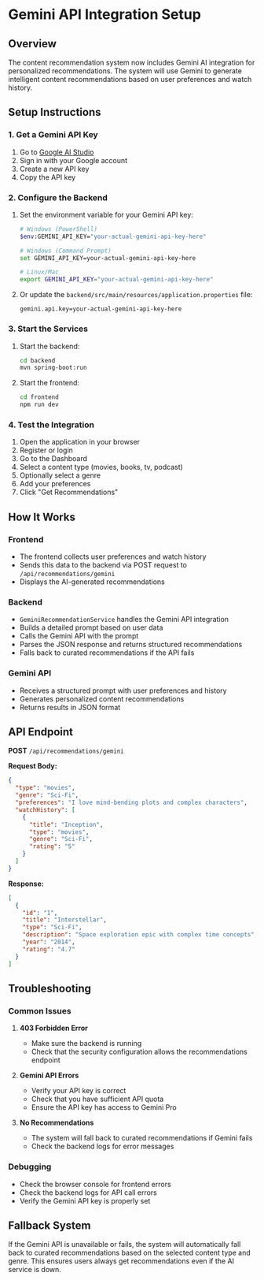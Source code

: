 # Gemini API Integration Setup

## Overview
The content recommendation system now includes Gemini AI integration for personalized recommendations. The system will use Gemini to generate intelligent content recommendations based on user preferences and watch history.

## Setup Instructions

### 1. Get a Gemini API Key
1. Go to [Google AI Studio](https://makersuite.google.com/app/apikey)
2. Sign in with your Google account
3. Create a new API key
4. Copy the API key

### 2. Configure the Backend
1. Set the environment variable for your Gemini API key:
   ```bash
   # Windows (PowerShell)
   $env:GEMINI_API_KEY="your-actual-gemini-api-key-here"
   
   # Windows (Command Prompt)
   set GEMINI_API_KEY=your-actual-gemini-api-key-here
   
   # Linux/Mac
   export GEMINI_API_KEY="your-actual-gemini-api-key-here"
   ```

2. Or update the `backend/src/main/resources/application.properties` file:
   ```properties
   gemini.api.key=your-actual-gemini-api-key-here
   ```

### 3. Start the Services
1. Start the backend:
   ```bash
   cd backend
   mvn spring-boot:run
   ```

2. Start the frontend:
   ```bash
   cd frontend
   npm run dev
   ```

### 4. Test the Integration
1. Open the application in your browser
2. Register or login
3. Go to the Dashboard
4. Select a content type (movies, books, tv, podcast)
5. Optionally select a genre
6. Add your preferences
7. Click "Get Recommendations"

## How It Works

### Frontend
- The frontend collects user preferences and watch history
- Sends this data to the backend via POST request to `/api/recommendations/gemini`
- Displays the AI-generated recommendations

### Backend
- `GeminiRecommendationService` handles the Gemini API integration
- Builds a detailed prompt based on user data
- Calls the Gemini API with the prompt
- Parses the JSON response and returns structured recommendations
- Falls back to curated recommendations if the API fails

### Gemini API
- Receives a structured prompt with user preferences and history
- Generates personalized content recommendations
- Returns results in JSON format

## API Endpoint

**POST** `/api/recommendations/gemini`

**Request Body:**
```json
{
  "type": "movies",
  "genre": "Sci-Fi",
  "preferences": "I love mind-bending plots and complex characters",
  "watchHistory": [
    {
      "title": "Inception",
      "type": "movies",
      "genre": "Sci-Fi",
      "rating": "5"
    }
  ]
}
```

**Response:**
```json
[
  {
    "id": "1",
    "title": "Interstellar",
    "type": "Sci-Fi",
    "description": "Space exploration epic with complex time concepts",
    "year": "2014",
    "rating": "4.7"
  }
]
```

## Troubleshooting

### Common Issues

1. **403 Forbidden Error**
   - Make sure the backend is running
   - Check that the security configuration allows the recommendations endpoint

2. **Gemini API Errors**
   - Verify your API key is correct
   - Check that you have sufficient API quota
   - Ensure the API key has access to Gemini Pro

3. **No Recommendations**
   - The system will fall back to curated recommendations if Gemini fails
   - Check the backend logs for error messages

### Debugging
- Check the browser console for frontend errors
- Check the backend logs for API call errors
- Verify the Gemini API key is properly set

## Fallback System
If the Gemini API is unavailable or fails, the system will automatically fall back to curated recommendations based on the selected content type and genre. This ensures users always get recommendations even if the AI service is down. 
